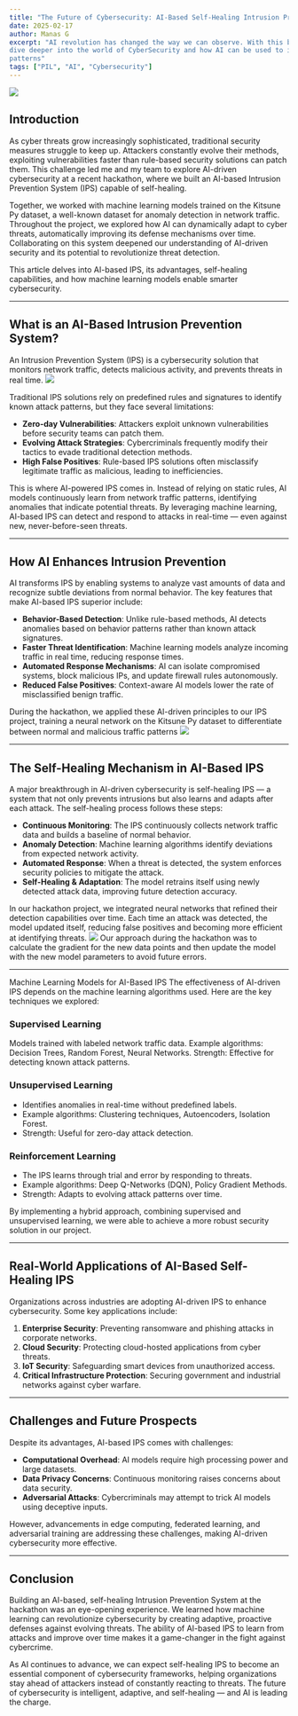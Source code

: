 ```yaml
---
title: "The Future of Cybersecurity: AI-Based Self-Healing Intrusion Prevention Systems"
date: 2025-02-17
author: Manas G
excerpt: "AI revolution has changed the way we can observe. With this blog let's
dive deeper into the world of CyberSecurity and how AI can be used to identify
patterns"
tags: ["PIL", "AI", "Cybersecurity"] 
---
```

![](https://site-images.pages.dev/public/images/blogs/ai_based_ips/cover_image.jpeg)

## Introduction
As cyber threats grow increasingly sophisticated, traditional security measures struggle to keep up. Attackers constantly evolve their methods, exploiting vulnerabilities faster than rule-based security solutions can patch them. This challenge led me and my team to explore AI-driven cybersecurity at a recent hackathon, where we built an AI-based Intrusion Prevention System (IPS) capable of self-healing.

Together, we worked with machine learning models trained on the Kitsune Py dataset, a well-known dataset for anomaly detection in network traffic. Throughout the project, we explored how AI can dynamically adapt to cyber threats, automatically improving its defense mechanisms over time. Collaborating on this system deepened our understanding of AI-driven security and its potential to revolutionize threat detection.

This article delves into AI-based IPS, its advantages, self-healing capabilities, and how machine learning models enable smarter cybersecurity.

---

## What is an AI-Based Intrusion Prevention System?
An Intrusion Prevention System (IPS) is a cybersecurity solution that monitors network traffic, detects malicious activity, and prevents threats in real time.
![](https://site-images.pages.dev/public/images/blogs/ai_based_ips/architecture.jpeg)

Traditional IPS solutions rely on predefined rules and signatures to identify known attack patterns, but they face several limitations:

- **Zero-day Vulnerabilities**: Attackers exploit unknown vulnerabilities before security teams can patch them.
- **Evolving Attack Strategies**: Cybercriminals frequently modify their tactics to evade traditional detection methods.
- **High False Positives**: Rule-based IPS solutions often misclassify legitimate traffic as malicious, leading to inefficiencies.

This is where AI-powered IPS comes in. Instead of relying on static rules, AI models continuously learn from network traffic patterns, identifying anomalies that indicate potential threats. By leveraging machine learning, AI-based IPS can detect and respond to attacks in real-time — even against new, never-before-seen threats.

---

## How AI Enhances Intrusion Prevention
AI transforms IPS by enabling systems to analyze vast amounts of data and recognize subtle deviations from normal behavior. The key features that make AI-based IPS superior include:

- **Behavior-Based Detection**: Unlike rule-based methods, AI detects anomalies based on behavior patterns rather than known attack signatures.
- **Faster Threat Identification**: Machine learning models analyze incoming traffic in real time, reducing response times.
- **Automated Response Mechanisms**: AI can isolate compromised systems, block malicious IPs, and update firewall rules autonomously.
- **Reduced False Positives**: Context-aware AI models lower the rate of misclassified benign traffic.

During the hackathon, we applied these AI-driven principles to our IPS project, training a neural network on the Kitsune Py dataset to differentiate between normal and malicious traffic patterns
![](https://site-images.pages.dev/public/images/blogs/ai_based_ips/nn.jpeg)

---

## The Self-Healing Mechanism in AI-Based IPS
A major breakthrough in AI-driven cybersecurity is self-healing IPS — a system that not only prevents intrusions but also learns and adapts after each attack. The self-healing process follows these steps:

- **Continuous Monitoring**: The IPS continuously collects network traffic data and builds a baseline of normal behavior.
- **Anomaly Detection**: Machine learning algorithms identify deviations from expected network activity.
- **Automated Response**: When a threat is detected, the system enforces security policies to mitigate the attack.
- **Self-Healing & Adaptation**: The model retrains itself using newly detected attack data, improving future detection accuracy.

In our hackathon project, we integrated neural networks that refined their detection capabilities over time. Each time an attack was detected, the model updated itself, reducing false positives and becoming more efficient at identifying threats.
![](https://site-images.pages.dev/public/images/blogs/ai_based_ips/model_architecture.jpeg)
Our approach during the hackathon was to calculate the gradient for the new data points and then update the model with the new model parameters to avoid future errors.

---

Machine Learning Models for AI-Based IPS
The effectiveness of AI-driven IPS depends on the machine learning algorithms used. Here are the key techniques we explored:

### Supervised Learning
Models trained with labeled network traffic data.
Example algorithms: Decision Trees, Random Forest, Neural Networks.
Strength: Effective for detecting known attack patterns.

### Unsupervised Learning
- Identifies anomalies in real-time without predefined labels.
- Example algorithms: Clustering techniques, Autoencoders, Isolation Forest.
- Strength: Useful for zero-day attack detection.

### Reinforcement Learning
- The IPS learns through trial and error by responding to threats.
- Example algorithms: Deep Q-Networks (DQN), Policy Gradient Methods.
- Strength: Adapts to evolving attack patterns over time.

By implementing a hybrid approach, combining supervised and unsupervised learning, we were able to achieve a more robust security solution in our project.

---

## Real-World Applications of AI-Based Self-Healing IPS
Organizations across industries are adopting AI-driven IPS to enhance cybersecurity. Some key applications include:

1. **Enterprise Security**: Preventing ransomware and phishing attacks in corporate networks.
2. **Cloud Security**: Protecting cloud-hosted applications from cyber threats.
3. **IoT Security**: Safeguarding smart devices from unauthorized access.
4. **Critical Infrastructure Protection**: Securing government and industrial networks against cyber warfare.

---

## Challenges and Future Prospects
Despite its advantages, AI-based IPS comes with challenges:

- **Computational Overhead**: AI models require high processing power and large datasets.
- **Data Privacy Concerns**: Continuous monitoring raises concerns about data security.
- **Adversarial Attacks**: Cybercriminals may attempt to trick AI models using deceptive inputs.

However, advancements in edge computing, federated learning, and adversarial training are addressing these challenges, making AI-driven cybersecurity more effective.

---

## Conclusion
Building an AI-based, self-healing Intrusion Prevention System at the hackathon was an eye-opening experience. We learned how machine learning can revolutionize cybersecurity by creating adaptive, proactive defenses against evolving threats. The ability of AI-based IPS to learn from attacks and improve over time makes it a game-changer in the fight against cybercrime.

As AI continues to advance, we can expect self-healing IPS to become an essential component of cybersecurity frameworks, helping organizations stay ahead of attackers instead of constantly reacting to threats. The future of cybersecurity is intelligent, adaptive, and self-healing — and AI is leading the charge.
